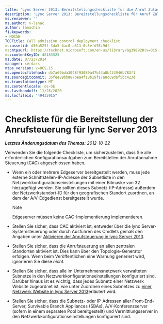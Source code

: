 ```yaml
---
title: 'Lync Server 2013: Bereitstellungscheckliste für die Anruf Zulassungs Steuerung'
description: 'Lync Server 2013: Bereitstellungscheckliste für Anruf Zulassungs Steuerung.'
ms.reviewer: ''
ms.author: v-lanac
author: lanachin
f1.keywords:
- NOCSH
TOCTitle: Call admission control deployment checklist
ms:assetid: d56a525f-3da5-4ac0-a311-0c5efd98c9df
ms:mtpsurl: https://technet.microsoft.com/en-us/library/Gg398928(v=OCS.15)
ms:contentKeyID: 48185525
ms.date: 07/23/2014
manager: serdars
mtps_version: v=OCS.15
ms.openlocfilehash: db7a69bda3048f93089a47b43a0b433946b783f1
ms.sourcegitcommit: 36fee89bb887bea4f18b19f17a8c69daf5bc423d
ms.translationtype: MT
ms.contentlocale: de-DE
ms.lasthandoff: 11/26/2020
ms.locfileid: "49435915"
---
```

# <a name="call-admission-control-deployment-checklist-for-lync-server-2013"></a>Checkliste für die Bereitstellung der Anrufsteuerung für lync Server 2013

<div data-xmlns="http://www.w3.org/1999/xhtml">

<div class="topic" data-xmlns="http://www.w3.org/1999/xhtml" data-msxsl="urn:schemas-microsoft-com:xslt" data-cs="https://msdn.microsoft.com/">

<div data-asp="https://msdn2.microsoft.com/asp">



</div>

<div id="mainSection">

<div id="mainBody">

<span> </span>

_**Letztes Änderungsdatum des Themas:** 2012-10-22_

Verwenden Sie die folgende Checkliste, um sicherzustellen, dass Sie alle erforderlichen Konfigurationsaufgaben zum Bereitstellen der Anrufannahme Steuerung (CAC) abgeschlossen haben.

  - Wenn ein oder mehrere Edgeserver bereitgestellt werden, muss jede externe Schnittstellen-IP-Adresse der Subnetliste in den Netzwerkkonfigurationseinstellungen mit einer Bitmaske von 32 hinzugefügt werden. Sie sollten dieses Subnetz (IP-Adresse) außerdem der Netzwerkstandort-ID für den geografischen Standort zuordnen, an dem der A/V-Edgedienst bereitgestellt wurde.
    
    <div>
    

    > [!NOTE]  
    > Edgeserver müssen keine CAC-Implementierung implementieren.

    
    </div>

  - Stellen Sie sicher, dass CAC aktiviert ist, entweder über die lync Server-Systemsteuerung oder durch Ausführen des Cmdlets gemäß den Angaben unter [Aktivieren der Anrufsteuerung in lync Server 2013](lync-server-2013-enable-call-admission-control.md).

  - Stellen Sie sicher, dass die Anrufsteuerung an allen zentralen Standorten aktiviert ist. Dies kann über den Topologie-Generator erfolgen. Wenn beim Veröffentlichen eine Warnung generiert wird, ignorieren Sie diese *nicht*.

  - Stellen Sie sicher, dass alle im Unternehmensnetzwerk verwalteten Subnetze in den Netzwerkkonfigurationseinstellungen konfiguriert sind. Darüber hinaus ist es wichtig, dass jedes Subnetz einer Netzwerk Website zugeordnet ist, wie unter Zuordnen eines Subnetzes zu [einer Netzwerk Website in lync Server 2013](lync-server-2013-associate-a-subnet-with-a-network-site.md)erläutert wird.

  - Stellen Sie sicher, dass die Subnetz- oder IP-Adressen aller Front-End-Server, Survivable Branch Appliances (SBAs), A/V-Konferenzserver (sofern in einem separaten Pool bereitgestellt) und Vermittlungsserver in den Netzwerkkonfigurationseinstellungen konfiguriert sind.

</div>

<span> </span>

</div>

</div>

</div>

